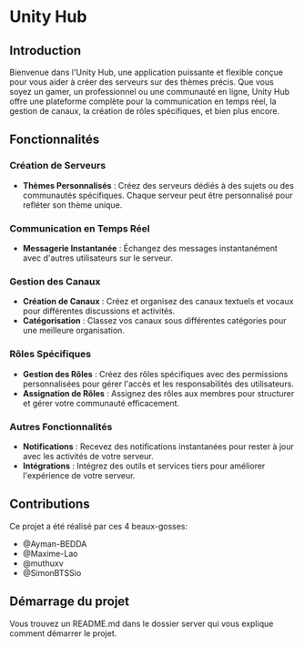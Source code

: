 # Unity Hub

## Introduction

Bienvenue dans l'Unity Hub, une application puissante et flexible conçue pour vous aider à créer des serveurs sur des thèmes précis. Que vous soyez un gamer, un professionnel ou une communauté en ligne, Unity Hub offre une plateforme complète pour la communication en temps réel, la gestion de canaux, la création de rôles spécifiques, et bien plus encore.

## Fonctionnalités

### Création de Serveurs
- **Thèmes Personnalisés** : Créez des serveurs dédiés à des sujets ou des communautés spécifiques. Chaque serveur peut être personnalisé pour refléter son thème unique.

### Communication en Temps Réel
- **Messagerie Instantanée** : Échangez des messages instantanément avec d'autres utilisateurs sur le serveur.

### Gestion des Canaux
- **Création de Canaux** : Créez et organisez des canaux textuels et vocaux pour différentes discussions et activités.
- **Catégorisation** : Classez vos canaux sous différentes catégories pour une meilleure organisation.

### Rôles Spécifiques
- **Gestion des Rôles** : Créez des rôles spécifiques avec des permissions personnalisées pour gérer l'accès et les responsabilités des utilisateurs.
- **Assignation de Rôles** : Assignez des rôles aux membres pour structurer et gérer votre communauté efficacement.

### Autres Fonctionnalités
- **Notifications** : Recevez des notifications instantanées pour rester à jour avec les activités de votre serveur.
- **Intégrations** : Intégrez des outils et services tiers pour améliorer l'expérience de votre serveur.


## Contributions

Ce projet a été réalisé par ces 4 beaux-gosses:
- @Ayman-BEDDA
- @Maxime-Lao
- @muthuxv
- @SimonBTSSio

## Démarrage du projet

Vous trouvez un README.md dans le dossier server qui vous explique comment démarrer le projet.
